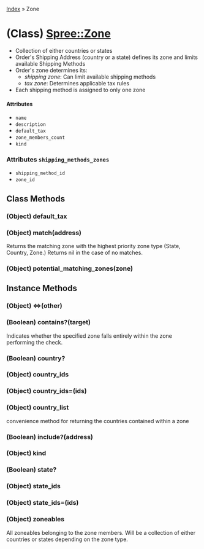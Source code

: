 [Index](../_index.md) » Zone

# (Class) [Spree::Zone](http://m.gymplayer.com/zone.rb)
* Collection of either countries or states
* Order's Shipping Address (country or a state) defines its zone
and limits available Shipping Methods
* Order's zone determines its:
  * *shipping zone*: Can limit available shipping methods
  * *tax zone*: Determines applicable tax rules
* Each shipping method is assigned to only one zone

#### Attributes
* `name`
* `description`
* `default_tax`
* `zone_members_count`
* `kind`

### Attributes `shipping_methods_zones`
* `shipping_method_id`
* `zone_id`

## Class Methods
### (Object) **default_tax**


### (Object) **match**(address)
Returns the matching zone with the highest priority zone type (State, Country, Zone.) Returns nil
 in the case of no matches.

### (Object) **potential_matching_zones**(zone)


## Instance Methods
### (Object) **<=>**(other)


###  (Boolean) **contains?**(target)
Indicates whether the specified zone falls entirely within the zone performing the check.
    
###  (Boolean) **country?**


### (Object) **country_ids**
    
    
### (Object) **country_ids=**(ids)


### (Object) **country_list**
convenience method for returning the countries contained within a zone

### (Boolean)  **include?**(address)
  
  
### (Object) **kind**


###  (Boolean) **state?**


### (Object) **state_ids**


### (Object) **state_ids=**(ids)


### (Object) **zoneables**
All zoneables belonging to the zone members. Will be a collection of either countries or states 
depending on the zone type.
